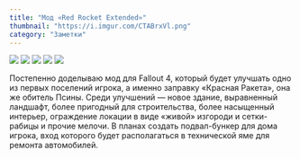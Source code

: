 ```yaml
---
title: "Мод «Red Rocket Extended»"
thumbnail: "https://i.imgur.com/CTABrxVl.png"
category: "Заметки"
---
```


<div full class="dark">
	<div class="fotorama">
		<img src="https://i.imgur.com/CTABrxV.png" />
		<img src="https://i.imgur.com/UGhuCl0.png" />
		<img src="https://i.imgur.com/2bBqSfL.png" />
		<img src="https://i.imgur.com/3o7YGEd.png" />
		<img src="https://i.imgur.com/mWL4Vir.png" />
	</div>
</div>

Постепенно доделываю мод для Fallout 4, который будет улучшать одно из первых поселений игрока, а именно заправку «Красная Ракета», она же обитель Псины. Среди улучшений — новое здание, выравненный ландшафт, более пригодный для строительства, более насыщенный интерьер, ограждение локации в виде «живой» изгороди и сетки-рабицы и прочие мелочи. В планах создать подвал-бункер для дома игрока, вход которого будет располагаться в технической яме для ремонта автомобилей.